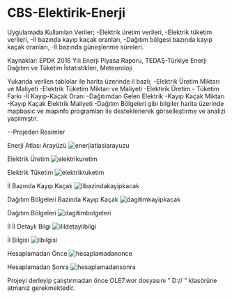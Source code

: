 # CBS-Elektirik-Enerji

Uygulamada Kullanılan Veriler;
-Elektrik üretim verileri,
-Elektrik tüketim verileri,
-İl bazında kayıp kaçak oranları,
-Dağıtım bölgesi bazında kayıp kaçak oranları,
-İl bazında güneşlenme süreleri.

Kaynaklar: EPDK 2016 Yılı Enerji Piyasa Raporu, TEDAŞ-Türkiye Enerji Dağıtım ve Tüketim İstatistikleri, Meteoroloji 

Yukarıda verilen tablolar ile harita üzerinde il bazlı;
-Elektrik Üretim Miktarı ve Maliyeti
-Elektrik Tüketim Miktarı ve Maliyeti
-Elektirik Üretim - Tüketim Farkı
-İl Kayıp-Kaçak Oranı
-Dağıtımdan Gelen Elektrik 
-Kayıp Kaçak Miktarı
-Kayıp Kaçak Elektrik Maliyeti
-Dağıtım Bölgeleri
gibi bilgiler harita üzerinde mapbasic ve mapinfo programları ile desteklenerek görselleştirme ve analizi yapılmıştır.

--Projeden Resimler

Enerji Atlası Arayüzü
![enerjiatlasiarayuzu](https://user-images.githubusercontent.com/11167289/42168553-f8141f52-7e19-11e8-93c5-d34da2db36ea.png)

Elektrik Üretim
![elektrikuretim](https://user-images.githubusercontent.com/11167289/42168965-17f069b0-7e1b-11e8-955d-b2147cdd0bfe.png)

Elektrik Tüketim
![elektriktuketim](https://user-images.githubusercontent.com/11167289/42169010-3fe1b6b8-7e1b-11e8-9b43-8f02a2220dc3.png)

İl Bazında Kayıp Kaçak
![ilbazindakayipkacak](https://user-images.githubusercontent.com/11167289/42169034-51c13de0-7e1b-11e8-80b0-12d600366139.png)

Dağıtım Bölgeleri Bazında Kayıp Kaçak
![dagitimkayipkacak](https://user-images.githubusercontent.com/11167289/42169061-619b5e6c-7e1b-11e8-97cb-b05cba787a0c.png)

Dağıtım Bölgeleri
![dagitimbolgeleri](https://user-images.githubusercontent.com/11167289/42169086-74d7a526-7e1b-11e8-8643-55e7103cb0ef.png)

İl İl Detaylı Bilgi
![ilildetaylibilgi](https://user-images.githubusercontent.com/11167289/42169126-8b817f54-7e1b-11e8-9c97-a5c0063196ee.png)

İl Bilgisi
![ilbilgisi](https://user-images.githubusercontent.com/11167289/42169157-99b73118-7e1b-11e8-9ae9-99ee2498c18a.png)

Hesaplamadan Önce
![hesaplamadanonce](https://user-images.githubusercontent.com/11167289/42169188-ac491f44-7e1b-11e8-90ef-92b67ce201ef.png)

Hesaplamadan Sonra
![hesaplamadansonra](https://user-images.githubusercontent.com/11167289/42169220-c164eed0-7e1b-11e8-92a7-7cd358a4a660.png)

Projeyi derleyip çalıştırmadan önce OLE7.wor dosyasını   " D:// " klasörüne atmanız gerekmektedir.
